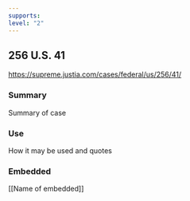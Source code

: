 ```yaml
---
supports: 
level: "2"
---
```

## 256 U.S. 41

https://supreme.justia.com/cases/federal/us/256/41/

### Summary

Summary of case

### Use

How it may be used and quotes

### Embedded

[[Name of embedded]]